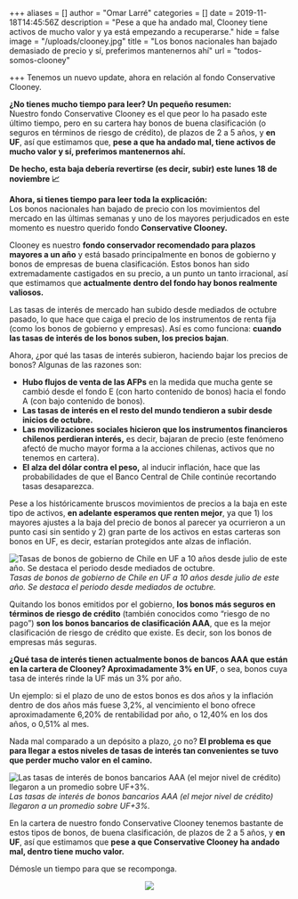 +++
aliases = []
author = "Omar Larré"
categories = []
date = 2019-11-18T14:45:56Z
description = "Pese a que ha andado mal, Clooney tiene activos de mucho valor y ya está empezando a recuperarse."
hide = false
image = "/uploads/clooney.jpg"
title = "Los bonos nacionales han bajado demasiado de precio y sí, preferimos mantenernos ahí"
url = "todos-somos-clooney"

+++
Tenemos un nuevo update, ahora en relación al fondo Conservative Clooney.

**¿No tienes mucho tiempo para leer? Un pequeño resumen:**  
Nuestro fondo Conservative Clooney es el que peor lo ha pasado este último tiempo, pero en su cartera hay bonos de buena clasificación (o seguros en términos de riesgo de crédito), de plazos de 2 a 5 años, y **en UF**, así que estimamos que, **pese a que ha andado mal, tiene activos de mucho valor y sí, preferimos mantenernos ahí.**

**De hecho, esta baja debería revertirse (es decir, subir) este lunes 18 de noviembre 📈**

**Ahora, si tienes tiempo para leer toda la explicación:**  
Los bonos nacionales han bajado de precio con los movimientos del mercado en las últimas semanas y uno de los mayores perjudicados en este momento es nuestro querido fondo **Conservative Clooney.**

Clooney es nuestro **fondo conservador recomendado para plazos mayores a un año** y está basado principalmente en bonos de gobierno y bonos de empresas de buena clasificación. Estos bonos han sido extremadamente castigados en su precio, a un punto un tanto irracional, así que estimamos que **actualmente** **dentro del fondo hay bonos realmente valiosos.**

Las tasas de interés de mercado han subido desde mediados de octubre pasado, lo que hace que caiga el precio de los instrumentos de renta fija (como los bonos de gobierno y empresas). Así es como funciona: **cuando las tasas de interés de los bonos suben, los precios bajan**.

Ahora, ¿por qué las tasas de interés subieron, haciendo bajar los precios de bonos? Algunas de las razones son:

* **Hubo flujos de venta de las AFPs** en la medida que mucha gente se cambió desde el fondo E (con harto contenido de bonos) hacia el fondo A (con bajo contenido de bonos).
* **Las tasas de interés en el resto del mundo tendieron a subir desde inicios de octubre.**
* **Las movilizaciones sociales hicieron que los instrumentos financieros chilenos perdieran interés,** es decir, bajaran de precio (este fenómeno afectó de mucho mayor forma a la acciones chilenas, activos que no tenemos en cartera).
* **El alza del dólar contra el peso,** al inducir inflación, hace que las probabilidades de que el Banco Central de Chile continúe recortando tasas desaparezca.

Pese a los históricamente bruscos movimientos de precios a la baja en este tipo de activos, **en adelante esperamos que renten mejor**, ya que 1) los mayores ajustes a la baja del precio de bonos al parecer ya ocurrieron a un punto casi sin sentido y 2) gran parte de los activos en estas carteras son bonos en UF, es decir, estarían protegidos ante alzas de inflación.

​![Tasas de bonos de gobierno de Chile en UF a 10 años desde julio de este año. Se destaca el periodo desde mediados de octubre.](/uploads/BCU.png)_Tasas de bonos de gobierno de Chile en UF a 10 años desde julio de este año. Se destaca el periodo desde mediados de octubre._

Quitando los bonos emitidos por el gobierno, **los bonos más seguros en términos de riesgo de crédito** (también conocidos como “riesgo de no pago”) **son los bonos bancarios de clasificación AAA**, que es la mejor clasificación de riesgo de crédito que existe. Es decir, son los bonos de empresas más seguras.

**¿Qué tasa de interés tienen actualmente bonos de bancos AAA que están en la cartera de Clooney? Aproximadamente 3% en UF**, o sea, bonos cuya tasa de interés rinde la UF más un 3% por año.

Un ejemplo: si el plazo de uno de estos bonos es dos años y la inflación dentro de dos años más fuese 3,2%, al vencimiento el bono ofrece aproximadamente 6,20% de rentabilidad por año, o 12,40% en los dos años, o 0,51% al mes.

Nada mal comparado a un depósito a plazo, ¿o no? **El problema es que para llegar a estos niveles de tasas de interés tan convenientes se tuvo que perder mucho valor en el camino.**

![Las tasas de interés de bonos bancarios AAA (el mejor nivel de crédito) llegaron a un promedio sobre UF+3%.](/uploads/tasadeinteres.png)_Las tasas de interés de bonos bancarios AAA (el mejor nivel de crédito) llegaron a un promedio sobre UF+3%._

En la cartera de nuestro fondo Conservative Clooney tenemos bastante de estos tipos de bonos, de buena clasificación, de plazos de 2 a 5 años, y **en UF**, así que estimamos que **pese a que Conservative Clooney ha andado mal, dentro tiene mucho valor.**

Démosle un tiempo para que se recomponga.

<div style="text-align:center"> <figure> <img src="/uploads/clooney.gif"> </figure> </div>

​